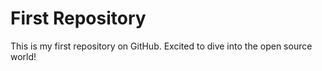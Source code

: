 # First Repository
This is my first repository on GitHub. Excited to dive into the open source world!
